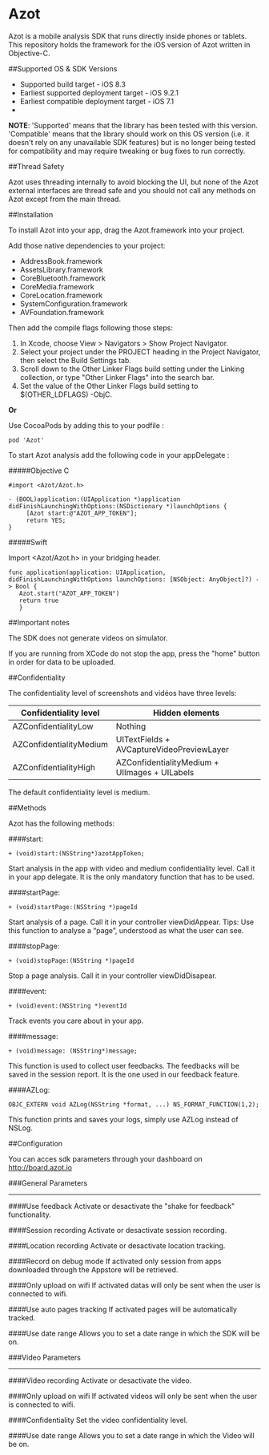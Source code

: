 # Azot
Azot is a mobile analysis SDK that runs directly inside phones or tablets. This repository holds the framework for the iOS version of Azot written in Objective-C.

##Supported OS & SDK Versions

* Supported build target - iOS 8.3
* Earliest supported deployment target - iOS 9.2.1
* Earliest compatible deployment target - iOS 7.1
* 
**NOTE**: 'Supported' means that the library has been tested with this version. 'Compatible' means that the library should work on this OS version (i.e. it doesn't rely on any unavailable SDK features) but is no longer being tested for compatibility and may require tweaking or bug fixes to run correctly.


##Thread Safety

Azot uses threading internally to avoid blocking the UI, but none of the Azot external interfaces are thread safe and you should not call any methods on Azot except from the main thread.

##Installation

To install Azot into your app, drag the Azot.framework into your project.

Add those native dependencies to your project:

- AddressBook.framework
- AssetsLibrary.framework
- CoreBluetooth.framework
- CoreMedia.framework
- CoreLocation.framework
- SystemConfiguration.framework
- AVFoundation.framework

Then add the compile flags following those steps:

1. In Xcode, choose View > Navigators > Show Project Navigator.
2. Select your project under the PROJECT heading in the Project Navigator, then select the Build Settings tab.
3. Scroll down to the Other Linker Flags build setting under the Linking collection, or type "Other Linker Flags" into the search bar.
4. Set the value of the Other Linker Flags build setting to $(OTHER_LDFLAGS) -ObjC.



**Or**

Use CocoaPods by adding this to your podfile :

    pod 'Azot'


To start Azot analysis add the following code in your appDelegate :

#####Objective C

    #import <Azot/Azot.h>
        
    - (BOOL)application:(UIApplication *)application didFinishLaunchingWithOptions:(NSDictionary *)launchOptions {
         [Azot start:@"AZOT_APP_TOKEN"];
         return YES;
    }
    
#####Swift

Import \<Azot/Azot.h\> in your bridging header.

    func application(application: UIApplication, didFinishLaunchingWithOptions launchOptions: [NSObject: AnyObject]?) -> Bool {
       Azot.start("AZOT_APP_TOKEN")
       return true
       }
    
##Important notes

The SDK does not generate videos on simulator.

If you are running from XCode do not stop the app, press the "home" button in order for data to be uploaded.

##Confidentiality

The confidentiality level of screenshots and vidéos have three levels:

Confidentiality level   |   Hidden elements 
------------------------|--------------------
AZConfidentialityLow    |   Nothing 
AZConfidentialityMedium |   UITextFields + AVCaptureVideoPreviewLayer
AZConfidentialityHigh   |   AZConfidentialityMedium + UIImages + UILabels

The default confidentiality level is medium.

##Methods

Azot has the following methods:

####start:

    + (void)start:(NSString*)azotAppToken;

Start analysis in the app with video and medium confidentiality level. Call it in your app delegate.
It is the only mandatory function that has to be used.

####startPage: 

    + (void)startPage:(NSString *)pageId

Start analysis of a page. Call it in your controller viewDidAppear.
Tips: Use this function to analyse a “page”, understood as what the user can see.

####stopPage: 

    + (void)stopPage:(NSString *)pageId

Stop a page analysis. Call it in your controller viewDidDisapear.

####event: 

    + (void)event:(NSString *)eventId

Track events you care about in your app.
    
####message:

    + (void)message: (NSString*)message;

This function is used to collect user feedbacks. The feedbacks will be saved in the session report.
It is the one used in our feedback feature.

####AZLog:

    OBJC_EXTERN void AZLog(NSString *format, ...) NS_FORMAT_FUNCTION(1,2);

This function prints and saves your logs, simply use AZLog instead of NSLog.

##Configuration

You can acces sdk parameters through your dashboard on http://board.azot.io

###General Parameters
___

####Use feedback
Activate or desactivate the "shake for feedback" functionality.

####Session recording
Activate or desactivate session recording.

####Location recording
Activate or desactivate location tracking.

####Record on debug mode
If activated only session from apps downloaded through the Appstore will be retrieved.

####Only upload on wifi
If activated datas will only be sent when the user is connected to wifi.

####Use auto pages tracking
If activated pages will be automatically tracked.

####Use date range
Allows you to set a date range in which the SDK will be on.

###Video Parameters
___

####Video recording
Activate or desactivate the video.

####Only upload on wifi
If activated videos will only be sent when the user is connected to wifi.

####Confidentiality
Set the video confidentiality level.

####Use date range
Allows you to set a date range in which the Video will be on.
